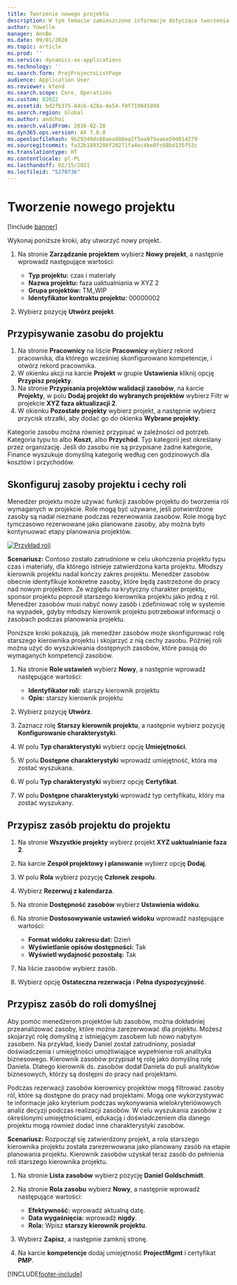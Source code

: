 ```yaml
---
title: Tworzenie nowego projektu
description: W tym temacie zamieszczono informacje dotyczące tworzenia nowego projektu.
author: Yowelle
manager: AnnBe
ms.date: 09/01/2020
ms.topic: article
ms.prod: ''
ms.service: dynamics-ax-applications
ms.technology: ''
ms.search.form: ProjProjectsListPage
audience: Application User
ms.reviewer: kfend
ms.search.scope: Core, Operations
ms.custom: 82022
ms.assetid: bd2fb375-84c6-428a-8e54-f0f719045898
ms.search.region: Global
ms.author: andchoi
ms.search.validFrom: 2016-02-28
ms.dyn365.ops.version: AX 7.0.0
ms.openlocfilehash: 9b29340dc88aea888ea2f5ea975eaea59d014279
ms.sourcegitcommit: fa32b1893286f20271fa4ec4be8fc68bd135f53c
ms.translationtype: HT
ms.contentlocale: pl-PL
ms.lasthandoff: 02/15/2021
ms.locfileid: "5270736"
---
```

# <a name="create-a-new-project"></a>Tworzenie nowego projektu

[!include [banner](../includes/banner.md)]

Wykonaj poniższe kroki, aby utworzyć nowy projekt.

1. Na stronie **Zarządzanie projektem** wybierz **Nowy projekt**, a następnie wprowadź następujące wartości:

    - **Typ projektu:** czas i materiały
    - **Nazwa projektu:** faza uaktualniania w XYZ 2
    - **Grupa projektów:** TM\_WIP
    - **Identyfikator kontraktu projektu:** 00000002

2. Wybierz pozycję **Utwórz projekt**.

## <a name="assign-a-resource-to-a-project"></a>Przypisywanie zasobu do projektu

1. Na stronie **Pracownicy** na liście **Pracownicy** wybierz rekord pracownika, dla którego wcześniej skonfigurowano kompetencje, i otwórz rekord pracownika.
2. W okienku akcji na karcie **Projekt** w grupie **Ustawienia** kliknij opcję **Przypisz projekty**.
3. Na stronie **Przypisania projektów walidacji zasobów**, na karcie **Projekty**, w polu **Dodaj projekt do wybranych projektów** wybierz Filtr w projekcie **XYZ faza aktualizacji 2**.
4. W okienku **Pozostałe projekty** wybierz projekt, a następnie wybierz przycisk strzałki, aby dodać go do okienka **Wybrane projekty**.

Kategorie zasobu można również przypisać w zależności od potrzeb. Kategoria typu to albo **Koszt**, albo **Przychód**. Typ kategorii jest określany przez organizację. Jeśli do zasobu nie są przypisane żadne kategorie, Finance wyszukuje domyślną kategorię według cen godzinowych dla kosztów i przychodów.

## <a name="set-up-project-resource-and-role-characteristics"></a>Skonfiguruj zasoby projektu i cechy roli

Menedżer projektu może używać funkcji zasobów projektu do tworzenia ról wymaganych w projekcie. Role mogą być używane, jeśli potwierdzone zasoby są nadal nieznane podczas rezerwowania zasobów. Role mogą być tymczasowo rezerwowane jako planowane zasoby, aby można było kontynuować etapy planowania projektów.

[![Przykład roli](./media/projectresourcing05.jpg)](./media/projectresourcing05.jpg) 

**Scenariusz:** Contoso zostało zatrudnione w celu ukończenia projektu typu czas i materiały, dla którego istnieje zatwierdzona karta projektu. Młodszy kierownik projektu nadal kończy zakres projektu. Menedżer zasobów obecnie identyfikuje konkretne zasoby, które będą zastrzeżone do pracy nad nowym projektem. Ze względu na krytyczny charakter projektu, sponsor projektu poprosił starszego kierownika projektu jako jedną z ról. Menedżer zasobów musi nabyć nowy zasób i zdefiniować rolę w systemie na wypadek, gdyby młodszy kierownik projektu potrzebował informacji o zasobach podczas planowania projektu.

Poniższe kroki pokazują, jak menedżer zasobów może skonfigurować rolę starszego kierownika projektu i skojarzyć z nią cechy zasobu. Później roli można użyć do wyszukiwania dostępnych zasobów, które pasują do wymaganych kompetencji zasobów.

1. Na stronie **Role ustawień** wybierz **Nowy**, a następnie wprowadź następujące wartości:

    - **Identyfikator roli:** starszy kierownik projektu
    - **Opis:** starszy kierownik projektu

2. Wybierz pozycję **Utwórz**.
3. Zaznacz rolę **Starszy kierownik projektu**, a następnie wybierz pozycję **Konfigurowanie charakterystyki**.
4. W polu **Typ charakterystyki** wybierz opcję **Umiejętności**.
5. W polu **Dostępne charakterystyki** wprowadź umiejętność, która ma zostać wyszukana.
6. W polu **Typ charakterystyki** wybierz opcję **Certyfikat**.
7. W polu **Dostępne charakterystyki** wprowadź typ certyfikatu, który ma zostać wyszukany.

## <a name="assign-a-project-resource-to-a-project"></a>Przypisz zasób projektu do projektu

1. Na stronie **Wszystkie projekty** wybierz projekt **XYZ uaktualnianie faza 2**.
2. Na karcie **Zespół projektowy i planowanie** wybierz opcję **Dodaj**.
3. W polu **Rola** wybierz pozycję **Członek zespołu**.
4. Wybierz **Rezerwuj z kalendarza**.
5. Na stronie **Dostępność zasobów** wybierz **Ustawienia widoku**.
6. Na stronie **Dostosowywanie ustawień widoku** wprowadź następujące wartości:

    - **Format widoku zakresu dat:** Dzień
    - **Wyświetlanie opisów dostępności:** Tak
    - **Wyświetl wydajność pozostałą:** Tak

7. Na liście zasobów wybierz zasób.
8. Wybierz opcję **Ostateczna rezerwacja** i **Pełna dyspozycyjność**.

## <a name="assign-a-resource-to-a-default-role"></a>Przypisz zasób do roli domyślnej

Aby pomóc menedżerom projektów lub zasobów, można dokładniej przeanalizować zasoby, które można zarezerwować dla projektu. Możesz skojarzyć rolę domyślną z istniejącym zasobem lub nowo nabytym zasobem. Na przykład, kiedy Daniel został zatrudniony, posiadał doświadczenia i umiejętności umożliwiające wypełnienie roli analityka biznesowego. Kierownik zasobów przypisał tę rolę jako domyślną rolę Daniela. Dlatego kierownik ds. zasobów dodał Daniela do puli analityków biznesowych, którzy są dostępni do pracy nad projektami.

Podczas rezerwacji zasobów kierownicy projektów mogą filtrować zasoby ról, które są dostępne do pracy nad projektami. Mogą one wykorzystywać te informacje jako kryterium podczas wykonywania wielokryteriówowych analiz decyzji podczas realizacji zasobów. W celu wyszukania zasobów z określonymi umiejętnościami, edukacją i doświadczeniem dla danego projektu mogą również dodać inne charakterystyki zasobów.

**Scenariusz:** Rozpoczął się zatwierdzony projekt, a rola starszego kierownika projektu została zarezerwowana jako planowany zasób na etapie planowania projektu. Kierownik zasobów uzyskał teraz zasób do pełnienia roli starszego kierownika projektu.

1. Na stronie **Lista zasobów** wybierz pozycję **Daniel Goldschmidt**.
2. Na stronie **Rola zasobu** wybierz **Nowy**, a następnie wprowadź następujące wartości:

    - **Efektywność:** wprowadź aktualną datę.
    - **Data wygaśnięcia:** wprowadź **nigdy**.
    - **Rola:** Wpisz **starszy kierownik projektu**.

3. Wybierz **Zapisz**, a następnie zamknij stronę.
4. Na karcie **kompetencje** dodaj umiejętność **ProjectMgmt** i certyfikat **PMP**.


[!INCLUDE[footer-include](../includes/footer-banner.md)]